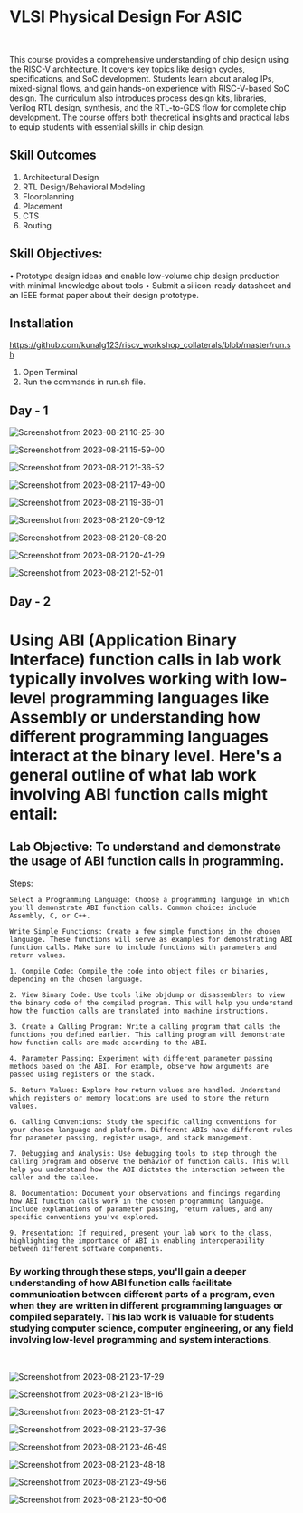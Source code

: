 # VLSI Physical Design For ASIC
<br>

This course provides a comprehensive understanding of chip design using the RISC-V architecture. It covers key topics like design cycles, specifications, and SoC development. Students learn about analog IPs, mixed-signal flows, and gain hands-on experience with RISC-V-based SoC design. The curriculum also introduces process design kits, libraries, Verilog RTL design, synthesis, and the RTL-to-GDS flow for complete chip development. The course offers both theoretical insights and practical labs to equip students with essential skills in chip design.

## Skill Outcomes
1. Architectural Design
2. RTL Design/Behavioral Modeling
3. Floorplanning
4. Placement
5. CTS
6. Routing

## Skill Objectives:
• Prototype design ideas and enable low-volume chip design production with minimal
knowledge about tools
• Submit a silicon-ready datasheet and an IEEE format paper about their design
prototype.

## Installation
https://github.com/kunalg123/riscv_workshop_collaterals/blob/master/run.sh
1. Open Terminal<br>
2. Run the commands in run.sh file.


## Day - 1

![Screenshot from 2023-08-21 10-25-30](https://github.com/Abhi9108865162/pes_asic_class/assets/141741065/0e706e45-29c5-4cfe-993b-8756421920e8)

![Screenshot from 2023-08-21 15-59-00](https://github.com/Abhi9108865162/pes_asic_class/assets/141741065/b252c5fd-5e17-4064-ab6f-34c576c8f6e1)

![Screenshot from 2023-08-21 21-36-52](https://github.com/Abhi9108865162/pes_asic_class/assets/141741065/f6a42c13-58a3-4533-b9d1-467973a4d250)


![Screenshot from 2023-08-21 17-49-00](https://github.com/Abhi9108865162/pes_asic_class/assets/141741065/2576945e-1897-4854-a6d5-199acac2d2e2)

![Screenshot from 2023-08-21 19-36-01](https://github.com/Abhi9108865162/pes_asic_class/assets/141741065/b1897d87-972a-44b7-95c7-8ff267c7332f)

![Screenshot from 2023-08-21 20-09-12](https://github.com/Abhi9108865162/pes_asic_class/assets/141741065/7a5d688c-aba8-452e-a104-b1aa31772d59)

![Screenshot from 2023-08-21 20-08-20](https://github.com/Abhi9108865162/pes_asic_class/assets/141741065/222d6c34-5cdb-447f-879c-07134e0c8acb)

![Screenshot from 2023-08-21 20-41-29](https://github.com/Abhi9108865162/pes_asic_class/assets/141741065/0bf3d27a-dc8c-4aba-bc3f-443648e63a5b)

![Screenshot from 2023-08-21 21-52-01](https://github.com/Abhi9108865162/pes_asic_class/assets/141741065/38ac1e72-dd0e-41ee-bda8-c9719081d8df)


## Day - 2
# Using ABI (Application Binary Interface) function calls in lab work typically involves working with low-level programming languages like Assembly or understanding how different programming languages interact at the binary level. Here's a general outline of what lab work involving ABI function calls might entail:

## Lab Objective: To understand and demonstrate the usage of ABI function calls in programming.

Steps:

    Select a Programming Language: Choose a programming language in which you'll demonstrate ABI function calls. Common choices include Assembly, C, or C++.

    Write Simple Functions: Create a few simple functions in the chosen language. These functions will serve as examples for demonstrating ABI function calls. Make sure to include functions with parameters and return values.

    1. Compile Code: Compile the code into object files or binaries, depending on the chosen language.

    2. View Binary Code: Use tools like objdump or disassemblers to view the binary code of the compiled program. This will help you understand how the function calls are translated into machine instructions.

    3. Create a Calling Program: Write a calling program that calls the functions you defined earlier. This calling program will demonstrate how function calls are made according to the ABI.

    4. Parameter Passing: Experiment with different parameter passing methods based on the ABI. For example, observe how arguments are passed using registers or the stack.

    5. Return Values: Explore how return values are handled. Understand which registers or memory locations are used to store the return values.

    6. Calling Conventions: Study the specific calling conventions for your chosen language and platform. Different ABIs have different rules for parameter passing, register usage, and stack management.

    7. Debugging and Analysis: Use debugging tools to step through the calling program and observe the behavior of function calls. This will help you understand how the ABI dictates the interaction between the caller and the callee.

    8. Documentation: Document your observations and findings regarding how ABI function calls work in the chosen programming language. Include explanations of parameter passing, return values, and any specific conventions you've explored.

    9. Presentation: If required, present your lab work to the class, highlighting the importance of ABI in enabling interoperability between different software components.

### By working through these steps, you'll gain a deeper understanding of how ABI function calls facilitate communication between different parts of a program, even when they are written in different programming languages or compiled separately. This lab work is valuable for students studying computer science, computer engineering, or any field involving low-level programming and system interactions.
<br>

![Screenshot from 2023-08-21 23-17-29](https://github.com/Abhi9108865162/pes_asic_class/assets/141741065/31109d79-59d1-49f7-99f9-195dff6f9ac5)


![Screenshot from 2023-08-21 23-18-16](https://github.com/Abhi9108865162/pes_asic_class/assets/141741065/6bdfa28b-a795-47c3-9b7f-2074bc6352ac)

  

![Screenshot from 2023-08-21 23-51-47](https://github.com/Abhi9108865162/pes_asic_class/assets/141741065/440ffc79-a475-4788-9ddf-44c5717aa617)

![Screenshot from 2023-08-21 23-37-36](https://github.com/Abhi9108865162/pes_asic_class/assets/141741065/22b7e404-7a85-42d0-8070-895e49741350)

![Screenshot from 2023-08-21 23-46-49](https://github.com/Abhi9108865162/pes_asic_class/assets/141741065/ad818a35-a8d5-4203-8a25-fc61e516a371)

![Screenshot from 2023-08-21 23-48-18](https://github.com/Abhi9108865162/pes_asic_class/assets/141741065/a66470a2-bedd-4a35-a724-75f931256f88)


![Screenshot from 2023-08-21 23-49-56](https://github.com/Abhi9108865162/pes_asic_class/assets/141741065/a6b19848-7257-4978-9a42-d04aacb31a0c)

![Screenshot from 2023-08-21 23-50-06](https://github.com/Abhi9108865162/pes_asic_class/assets/141741065/9f75cbc5-453f-490d-8fc3-6240be0bf2ac)

